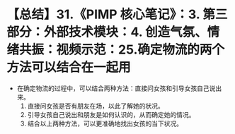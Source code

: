 # 【总结】31.《PIMP 核心笔记》：3. 第三部分：外部技术模块：4. 创造气氛、情绪共振：视频示范：25.确定物流的两个方法可以结合在一起用

-   在确定物流的过程中，可以结合两种方法：直接问女孩和引导女孩自己说出来。
    1.  直接问女孩是否有朋友在场，以此了解她的状况。
    2.  引导女孩自己说出和朋友是如何认识的，从而确定她的情况。
    3.  结合以上两种方法，可以更准确地找出女孩的当下状况。